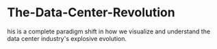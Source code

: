 # The-Data-Center-Revolution
his is a complete paradigm shift in how we visualize and understand the data center industry's explosive evolution.
